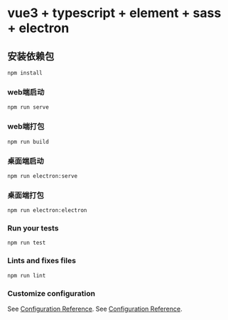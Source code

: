 # vue3 + typescript + element + sass + electron

## 安装依赖包
```
npm install
```

### web端启动
```
npm run serve
```

### web端打包
```
npm run build
```

### 桌面端启动
```
npm run electron:serve
```

### 桌面端打包
```
npm run electron:electron
```

### Run your tests
```
npm run test
```

### Lints and fixes files
```
npm run lint
```

### Customize configuration
See [Configuration Reference](https://cli.vuejs.org/config/).
See [Configuration Reference](https://nklayman.github.io/vue-cli-plugin-electron-builder/).
